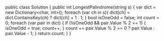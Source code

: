 public class Solution {
    public int LongestPalindrome(string s) 
        {
            var dict = new Dictionary<char, int>();
            foreach (var ch in s){
                dict[ch] = dict.ContainsKey(ch) ? dict[ch] + 1 : 1; 
            }
            bool isOneOdd = false;
            int count = 0;
            foreach (var pair in dict)
                {
                    if (!isOneOdd && pair.Value % 2 == 1)
                    {
                        isOneOdd = true;
                        count++;
                    }
                    count += pair.Value % 2 == 0 ? pair.Value : pair.Value - 1;
                }
            return count;
        }
}